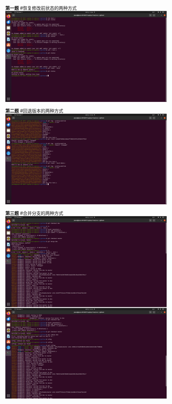 **第一题**
#恢复修改前状态的两种方式
![question1.png](./question1.png)


**第二题**
#回退版本的两种方式
![question2.png](./question2.png)

**第三题**
#合并分支的两种方式
![question3.1.png](./question3.1.png)
![question3.2.png](./question3.2.png)
